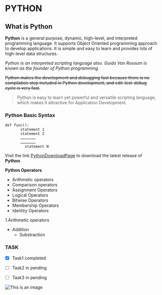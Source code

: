 # PYTHON

## What is Python

**Python** is a general purpose, dynamic, high-level, and interpreted programming language. It supports Object Oriented programming approach to develop applications. It is simple and easy to learn and provides lots of high-level data structures.

*Python is an interpreted scripting language also. Guido Van Rossum is known as the founder of Python programming.*

~~Python makes the development and debugging fast because there is no compilation step included in Python development, and edit-test-debug cycle is very fast.~~



>Python is easy to learn yet powerful and versatile scripting language, which makes it attractive for Application Development.

### Python Basic Syntax

```
def func():  
       statement 1  
       statement 2  
       …………………  
       …………………  
         statement N  
```

Visit the link [PythonDownloadPage](https://www.python.org/downloads/) to download the latest release of **Python**.


**Python Operators**

- Arithmetic operators
- Comparison operators
- Assignment Operators
- Logical Operators
- Bitwise Operators
- Membership Operators
- Identity Operators

1.Arithmetic operators
 - Addition
   - Substraction


### TASK

- [X] Task1 completed
- [ ] Task2 in pending
- [ ] Task3 in pending


![This is an image](https://myoctocat.com/assets/images/base-octocat.svg)


